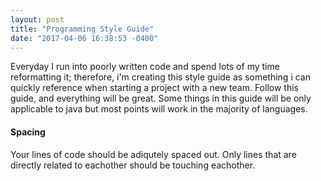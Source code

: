 ```yaml
---
layout: post
title: "Programming Style Guide"
date: "2017-04-06 16:38:53 -0400"
---
```


Everyday I run into poorly written code and spend lots of my time reformatting
it; therefore, i'm creating this style guide as something i can quickly
reference when starting a project with a new team. Follow this guide, and
everything will be great. Some things in this guide will be only applicable to
java but most points will work in the majority of languages. 

#### Spacing

Your lines of code should be adiqutely spaced out. Only lines that are directly
related to eachother should be touching eachother. 
